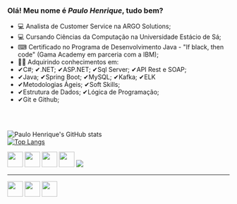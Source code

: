 ### Olá! Meu nome é <em><strong>Paulo Henrique</em></strong>, tudo bem?


  - 💻 Analista de Customer Service na ARGO Solutions;
  - 💻 Cursando Ciências da Computação na Universidade Estácio de Sá;
  - ⌨ Certificado no Programa de Desenvolvimento Java - "If black, then code" (Gama Academy em parceria com a IBM);
  - 👨‍🎓 Adquirindo conhecimentos em:
  - ✔C#; ✔.NET; ✔ASP.NET; ✔Sql Server; ✔API Rest e SOAP;
  - ✔Java; ✔Spring Boot; ✔MySQL; ✔Kafka; ✔ELK
  - ✔Metodologias Ágeis; ✔Soft Skills;   
  - ✔Estrutura de Dados; ✔Lógica de Programação;
  - ✔Git e Github; 
  
<br>
<br>
   
![Paulo Henrique's GitHub stats](https://github-readme-stats.vercel.app/api?username=paulohenrique3140&theme=radical&show_icons=true) <br>
[![Top Langs](https://github-readme-stats.vercel.app/api/top-langs/?username=paulohenrique3140&layout=compact&theme=radical)](https://github.com/anuraghazra/github-readme-stats)
<div style="display: inline_block">
  <img height="35em" src="https://cdn.jsdelivr.net/gh/devicons/devicon/icons/java/java-plain.svg" />
  <img height="35em" src="https://cdn.jsdelivr.net/gh/devicons/devicon@latest/icons/spring/spring-original.svg" />
  <img height="35em" src="https://cdn.jsdelivr.net/gh/devicons/devicon@latest/icons/csharp/csharp-original.svg" />
  <img height="35em" src="https://cdn.jsdelivr.net/gh/devicons/devicon@latest/icons/microsoftsqlserver/microsoftsqlserver-plain-wordmark.svg" />
  <img src="https://cdn.jsdelivr.net/gh/devicons/devicon@latest/icons/dotnetcore/dotnetcore-original.svg" />

  
</div>

<hr />
<div style="display: inline_block">
  <a href="https://www.linkedin.com/in/paulohenrique3140/" target="_blank"><img height="35em" src="https://cdn.jsdelivr.net/gh/devicons/devicon/icons/linkedin/linkedin-original.svg" /></a>
  <a href="https://wa.me/5511934069298" target="_blank"><img height="35em" src="https://cdn.pixabay.com/photo/2015/08/03/13/58/soon-873316_1280.png"></a>
  <a href="mailto:paulohenrique3140@outlook.com" target="_blank"><img height="35em" src="https://cdn-icons-png.flaticon.com/512/552/552486.png"></a>
                                                             
</div>




